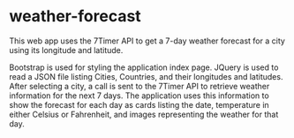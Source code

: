 # weather-forecast
This web app uses the 7Timer API to get a 7-day weather forecast for a city using its longitude and latitude.

Bootstrap is used for styling the application index page.
JQuery is used to read a JSON file listing Cities, Countries, and their longitudes and latitudes.
After selecting a city, a call is sent to the 7Timer API to retrieve weather information for the next 7 days.
The application uses this information to show the forecast for each day as cards listing the date, temperature
in either Celsius or Fahrenheit, and images representing the weather for that day.
